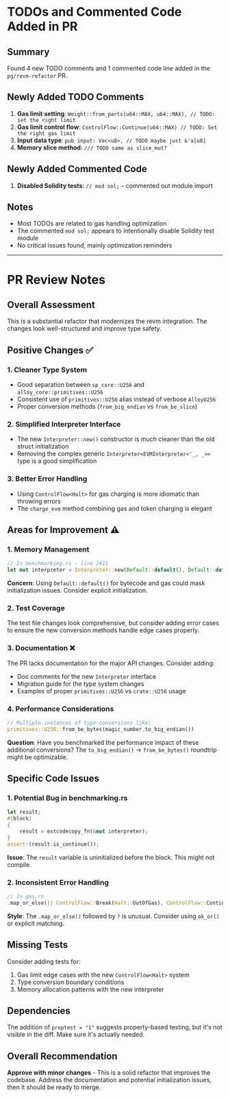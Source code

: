 # TODOs and Commented Code Added in PR

## Summary
Found 4 new TODO comments and 1 commented code line added in the `pg/revm-refactor` PR.

## Newly Added TODO Comments

1. **Gas limit setting**: `Weight::from_parts(u64::MAX, u64::MAX), // TODO: set the right limit`
2. **Gas limit control flow**: `ControlFlow::Continue(u64::MAX) // TODO: Set the right gas limit`
3. **Input data type**: `pub input: Vec<u8>, // TODO maybe just &'a[u8]`
4. **Memory slice method**: `/// TODO same as slice_mut?`

## Newly Added Commented Code

1. **Disabled Solidity tests**: `// mod sol;` - commented out module import

## Notes
- Most TODOs are related to gas handling optimization
- The commented `mod sol;` appears to intentionally disable Solidity test module
- No critical issues found, mainly optimization reminders

---

# PR Review Notes

## Overall Assessment
This is a substantial refactor that modernizes the revm integration. The changes look well-structured and improve type safety.

## Positive Changes ✅

### 1. **Cleaner Type System**
- Good separation between `sp_core::U256` and `alloy_core::primitives::U256`
- Consistent use of `primitives::U256` alias instead of verbose `AlloyU256`
- Proper conversion methods (`from_big_endian` vs `from_be_slice`)

### 2. **Simplified Interpreter Interface**
- The new `Interpreter::new()` constructor is much cleaner than the old struct initialization
- Removing the complex generic `Interpreter<EVMInterpreter<'_, _>>` type is a good simplification

### 3. **Better Error Handling**
- Using `ControlFlow<Halt>` for gas charging is more idiomatic than throwing errors
- The `charge_evm` method combining gas and token charging is elegant

## Areas for Improvement ⚠️

### 1. **Memory Management**
```rust
// In benchmarking.rs - line 2411
let mut interpreter = Interpreter::new(Default::default(), Default::default(), &mut ext);
```
**Concern**: Using `Default::default()` for bytecode and gas could mask initialization issues. Consider explicit initialization.

### 2. **Test Coverage**
The test file changes look comprehensive, but consider adding error cases to ensure the new conversion methods handle edge cases properly.

### 3. **Documentation** ❌
The PR lacks documentation for the major API changes. Consider adding:
- Doc comments for the new `Interpreter` interface
- Migration guide for the type system changes
- Examples of proper `primitives::U256` vs `crate::U256` usage

### 4. **Performance Considerations**
```rust
// Multiple instances of type conversions like:
primitives::U256::from_be_bytes(magic_number.to_big_endian())
```
**Question**: Have you benchmarked the performance impact of these additional conversions? The `to_big_endian()` -> `from_be_bytes()` roundtrip might be optimizable.

## Specific Code Issues

### 1. **Potential Bug in benchmarking.rs**
```rust
let result;
#[block]
{
    result = extcodecopy_fn(&mut interpreter);
}
assert!(result.is_continue());
```
**Issue**: The `result` variable is uninitialized before the block. This might not compile.

### 2. **Inconsistent Error Handling**
```rust
// In gas.rs
.map_or_else(|| ControlFlow::Break(Halt::OutOfGas), ControlFlow::Continue)?;
```
**Style**: The `.map_or_else()` followed by `?` is unusual. Consider using `ok_or()` or explicit matching.

## Missing Tests
Consider adding tests for:
1. Gas limit edge cases with the new `ControlFlow<Halt>` system
2. Type conversion boundary conditions
3. Memory allocation patterns with the new interpreter

## Dependencies
The addition of `proptest = "1"` suggests property-based testing, but it's not visible in the diff. Make sure it's actually needed.

## Overall Recommendation
**Approve with minor changes** - This is a solid refactor that improves the codebase. Address the documentation and potential initialization issues, then it should be ready to merge.